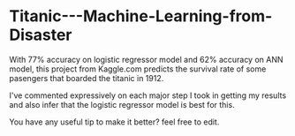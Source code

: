 # Titanic---Machine-Learning-from-Disaster

With 77% accuracy on logistic regressor model and 62% accuracy on ANN model, this project from Kaggle.com predicts the survival rate of some pasengers that boarded the titanic in 1912. 

I've commented expressively on each major step I took in getting my results and also infer that the logistic regressor model is best for this.

You have any useful tip to make it better? feel free to edit.
